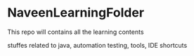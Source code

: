 # NaveenLearningFolder
This repo will contains all the learning contents

 stuffes related to java, automation testing, tools, IDE shortcuts


